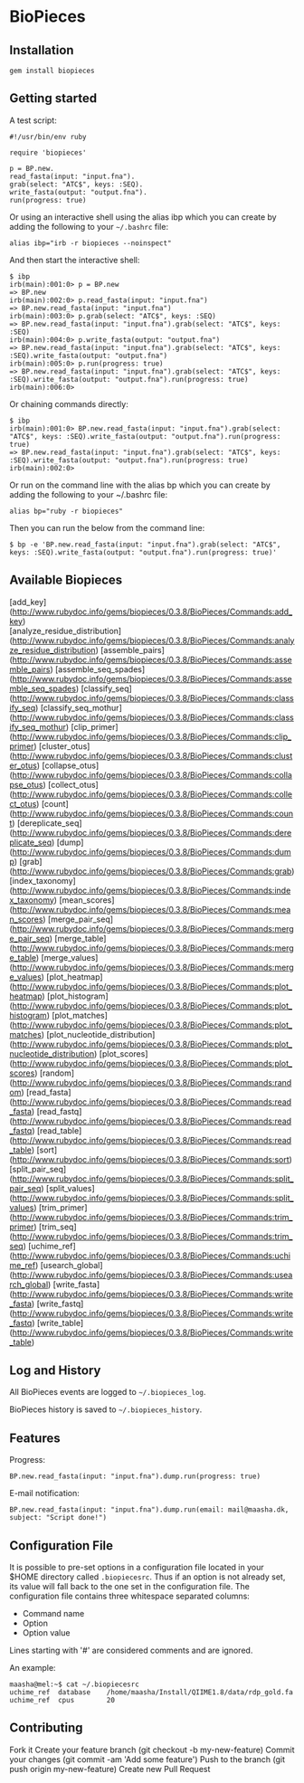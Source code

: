 BioPieces
=========

Installation
------------

`gem install biopieces`

Getting started
---------------

A test script:

    #!/usr/bin/env ruby
    
    require 'biopieces'
    
    p = BP.new.
    read_fasta(input: "input.fna").
    grab(select: "ATC$", keys: :SEQ).
    write_fasta(output: "output.fna").
    run(progress: true)

Or using an interactive shell using the alias ibp which you can create by
adding the following to your `~/.bashrc` file:

    alias ibp="irb -r biopieces --noinspect"

And then start the interactive shell:

    $ ibp
    irb(main):001:0> p = BP.new
    => BP.new
    irb(main):002:0> p.read_fasta(input: "input.fna")
    => BP.new.read_fasta(input: "input.fna")
    irb(main):003:0> p.grab(select: "ATC$", keys: :SEQ)
    => BP.new.read_fasta(input: "input.fna").grab(select: "ATC$", keys: :SEQ)
    irb(main):004:0> p.write_fasta(output: "output.fna")
    => BP.new.read_fasta(input: "input.fna").grab(select: "ATC$", keys: :SEQ).write_fasta(output: "output.fna")
    irb(main):005:0> p.run(progress: true)
    => BP.new.read_fasta(input: "input.fna").grab(select: "ATC$", keys: :SEQ).write_fasta(output: "output.fna").run(progress: true)
    irb(main):006:0>


Or chaining commands directly:

    $ ibp
    irb(main):001:0> BP.new.read_fasta(input: "input.fna").grab(select: "ATC$", keys: :SEQ).write_fasta(output: "output.fna").run(progress: true)
    => BP.new.read_fasta(input: "input.fna").grab(select: "ATC$", keys: :SEQ).write_fasta(output: "output.fna").run(progress: true)
    irb(main):002:0>

Or run on the command line with the alias bp which you can create by adding the
following to your ~/.bashrc file:

    alias bp="ruby -r biopieces"

Then you can run the below from the command line:

    $ bp -e 'BP.new.read_fasta(input: "input.fna").grab(select: "ATC$", keys: :SEQ).write_fasta(output: "output.fna").run(progress: true)'

Available Biopieces
-------------------

[add_key]                          (http://www.rubydoc.info/gems/biopieces/0.3.8/BioPieces/Commands:add_key)                          
[analyze_residue_distribution]     (http://www.rubydoc.info/gems/biopieces/0.3.8/BioPieces/Commands:analyze_residue_distribution)
[assemble_pairs]                   (http://www.rubydoc.info/gems/biopieces/0.3.8/BioPieces/Commands:assemble_pairs)
[assemble_seq_spades]              (http://www.rubydoc.info/gems/biopieces/0.3.8/BioPieces/Commands:assemble_seq_spades)
[classify_seq]                     (http://www.rubydoc.info/gems/biopieces/0.3.8/BioPieces/Commands:classify_seq)
[classify_seq_mothur]              (http://www.rubydoc.info/gems/biopieces/0.3.8/BioPieces/Commands:classify_seq_mothur)
[clip_primer]                      (http://www.rubydoc.info/gems/biopieces/0.3.8/BioPieces/Commands:clip_primer)
[cluster_otus]                     (http://www.rubydoc.info/gems/biopieces/0.3.8/BioPieces/Commands:cluster_otus)
[collapse_otus]                    (http://www.rubydoc.info/gems/biopieces/0.3.8/BioPieces/Commands:collapse_otus)
[collect_otus]                     (http://www.rubydoc.info/gems/biopieces/0.3.8/BioPieces/Commands:collect_otus)
[count]                            (http://www.rubydoc.info/gems/biopieces/0.3.8/BioPieces/Commands:count)
[dereplicate_seq]                  (http://www.rubydoc.info/gems/biopieces/0.3.8/BioPieces/Commands:dereplicate_seq)
[dump]                             (http://www.rubydoc.info/gems/biopieces/0.3.8/BioPieces/Commands:dump)
[grab]                             (http://www.rubydoc.info/gems/biopieces/0.3.8/BioPieces/Commands:grab)
[index_taxonomy]                   (http://www.rubydoc.info/gems/biopieces/0.3.8/BioPieces/Commands:index_taxonomy)
[mean_scores]                      (http://www.rubydoc.info/gems/biopieces/0.3.8/BioPieces/Commands:mean_scores)
[merge_pair_seq]                   (http://www.rubydoc.info/gems/biopieces/0.3.8/BioPieces/Commands:merge_pair_seq)
[merge_table]                      (http://www.rubydoc.info/gems/biopieces/0.3.8/BioPieces/Commands:merge_table)
[merge_values]                     (http://www.rubydoc.info/gems/biopieces/0.3.8/BioPieces/Commands:merge_values)
[plot_heatmap]                     (http://www.rubydoc.info/gems/biopieces/0.3.8/BioPieces/Commands:plot_heatmap)
[plot_histogram]                   (http://www.rubydoc.info/gems/biopieces/0.3.8/BioPieces/Commands:plot_histogram)
[plot_matches]                     (http://www.rubydoc.info/gems/biopieces/0.3.8/BioPieces/Commands:plot_matches)
[plot_nucleotide_distribution]     (http://www.rubydoc.info/gems/biopieces/0.3.8/BioPieces/Commands:plot_nucleotide_distribution)
[plot_scores]                      (http://www.rubydoc.info/gems/biopieces/0.3.8/BioPieces/Commands:plot_scores)
[random]                           (http://www.rubydoc.info/gems/biopieces/0.3.8/BioPieces/Commands:random)
[read_fasta]                       (http://www.rubydoc.info/gems/biopieces/0.3.8/BioPieces/Commands:read_fasta)
[read_fastq]                       (http://www.rubydoc.info/gems/biopieces/0.3.8/BioPieces/Commands:read_fastq)
[read_table]                       (http://www.rubydoc.info/gems/biopieces/0.3.8/BioPieces/Commands:read_table)
[sort]                             (http://www.rubydoc.info/gems/biopieces/0.3.8/BioPieces/Commands:sort)
[split_pair_seq]                   (http://www.rubydoc.info/gems/biopieces/0.3.8/BioPieces/Commands:split_pair_seq)
[split_values]                     (http://www.rubydoc.info/gems/biopieces/0.3.8/BioPieces/Commands:split_values)
[trim_primer]                      (http://www.rubydoc.info/gems/biopieces/0.3.8/BioPieces/Commands:trim_primer)
[trim_seq]                         (http://www.rubydoc.info/gems/biopieces/0.3.8/BioPieces/Commands:trim_seq)
[uchime_ref]                       (http://www.rubydoc.info/gems/biopieces/0.3.8/BioPieces/Commands:uchime_ref)
[usearch_global]                   (http://www.rubydoc.info/gems/biopieces/0.3.8/BioPieces/Commands:usearch_global)
[write_fasta]                      (http://www.rubydoc.info/gems/biopieces/0.3.8/BioPieces/Commands:write_fasta)
[write_fastq]                      (http://www.rubydoc.info/gems/biopieces/0.3.8/BioPieces/Commands:write_fastq)
[write_table]                      (http://www.rubydoc.info/gems/biopieces/0.3.8/BioPieces/Commands:write_table)

Log and History
---------------

All BioPieces events are logged to `~/.biopieces_log`.

BioPieces history is saved to `~/.biopieces_history`.


Features
--------

Progress:

`BP.new.read_fasta(input: "input.fna").dump.run(progress: true)`

E-mail notification:

`BP.new.read_fasta(input: "input.fna").dump.run(email: mail@maasha.dk, subject: "Script done!")`


Configuration File
------------------

It is possible to pre-set options in a configuration file located in your $HOME
directory called `.biopiecesrc`. Thus if an option is not already set, its value
will fall back to the one set in the configuration file. The configuration file
contains three whitespace separated columns:

  * Command name
  * Option
  * Option value

Lines starting with '#' are considered comments and are ignored.

An example:

    maasha@mel:~$ cat ~/.biopiecesrc
    uchime_ref	database	/home/maasha/Install/QIIME1.8/data/rdp_gold.fa
    uchime_ref	cpus		20

Contributing
------------

Fork it
Create your feature branch (git checkout -b my-new-feature)
Commit your changes (git commit -am 'Add some feature')
Push to the branch (git push origin my-new-feature)
Create new Pull Request

